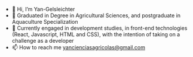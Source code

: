 - 👋 Hi, I’m Yan-Gelsleichter
- 👀 Graduated in Degree in Agricultural Sciences, and postgraduate in Aquaculture Specialization
- 🌱 Currently engaged in development studies, in front-end technologies (React, Javascript, HTML and CSS), with the intention of taking on a challenge as a developer
- 📫 How to reach me yancienciasagricolas@gmail.com

<!---
Yan-Gelsleichter/Yan-Gelsleichter is a ✨ special ✨ repository because its `README.md` (this file) appears on your GitHub profile.
You can click the Preview link to take a look at your changes.
--->
